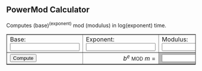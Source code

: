 
<!--function mpmod(base, exponent, modulus) { if ((base < 1) || (exponent < 0) || (modulus < 1)) { return("invalid"); } result = 1; while (exponent > 0) { if ((exponent % 2) == 1) { result = (result \* base) % modulus; } base = (base \* base) % modulus; exponent = Math.floor(exponent / 2); } return (result); } function eulerphi(x) { result = 0; for (i = 1; i < x; i++) { if (isunit(i,x)) { result++; } } return (result); } var doccolor="ff80ff"; function shadetd(alignment) { document.write("<td bgcolor="+doccolor+" align="+alignment+">");} -->

<h2>PowerMod Calculator</h2>
Computes (base)<sup>(exponent)</sup> mod (modulus)
in log(exponent) time.
<p>

<form name=powermod>
<table border=1>
<tr>
<td>Base: 
<input type=text value="" name=pmbase
onChange="pmout.value='';"></td>
<td>Exponent:
<input type=text value="" name=pmexp
onChange="pmout.value='';"></td>
<td>Modulus:
<input type=text value="" name=pmmod
onChange="pmout.value='';"></td>
</tr>
<tr>
<td>
<input type=button value="Compute"
onClick="pmout.value=mpmod(pmbase.value, pmexp.value, pmmod.value);">
</td>
<td align=right>
<i>b</i><sup><i>e</i></sup> <font size=-1>MOD</font> <i>m</i> =
</td>
<td bgcolor=bbbbbb><input type=text value="" name=pmout
onChange="pmout.value='';">
</td>
</tr>
</table>
</form>
<p>
